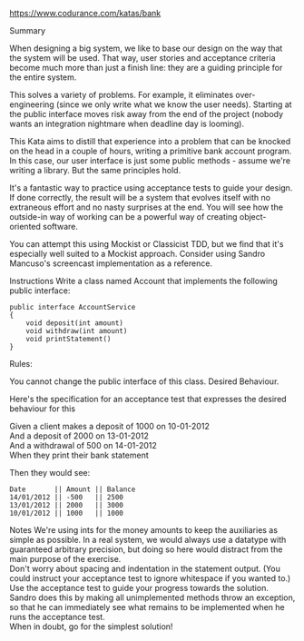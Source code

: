 https://www.codurance.com/katas/bank

Summary

When designing a big system, we like to base our design on the way that the system will be used. That way, user stories and acceptance criteria become much more than just a finish line: they are a guiding principle for the entire system.

This solves a variety of problems. For example, it eliminates over-engineering (since we only write what we know the user needs). Starting at the public interface moves risk away from the end of the project (nobody wants an integration nightmare when deadline day is looming).

This Kata aims to distill that experience into a problem that can be knocked on the head in a couple of hours, writing a primitive bank account program. In this case, our user interface is just some public methods - assume we're writing a library. But the same principles hold.

It's a fantastic way to practice using acceptance tests to guide your design. If done correctly, the result will be a system that evolves itself with no extraneous effort and no nasty surprises at the end. You will see how the outside-in way of working can be a powerful way of creating object-oriented software.

You can attempt this using Mockist or Classicist TDD, but we find that it's especially well suited to a Mockist approach. Consider using Sandro Mancuso's screencast implementation as a reference.

Instructions
Write a class named Account that implements the following public interface:

```
public interface AccountService
{
    void deposit(int amount)
    void withdraw(int amount)
    void printStatement()
}

```
Rules:

You cannot change the public interface of this class.
Desired Behaviour.

Here's the specification for an acceptance test that expresses the desired behaviour for this


Given a client makes a deposit of 1000 on 10-01-2012 \
And a deposit of 2000 on 13-01-2012 \
And a withdrawal of 500 on 14-01-2012 \
When they print their bank statement

Then they would see:

```
Date       || Amount || Balance
14/01/2012 || -500   || 2500
13/01/2012 || 2000   || 3000
10/01/2012 || 1000   || 1000

```

Notes
We're using ints for the money amounts to keep the auxiliaries as simple as possible. In a real system, we would always use a datatype with guaranteed arbitrary precision, but doing so here would distract from the main purpose of the exercise.\
Don't worry about spacing and indentation in the statement output. (You could instruct your acceptance test to ignore whitespace if you wanted to.)\
Use the acceptance test to guide your progress towards the solution. Sandro does this by making all unimplemented methods throw an exception, so that he can immediately see what remains to be implemented when he runs the acceptance test.\
When in doubt, go for the simplest solution!